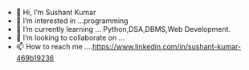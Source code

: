 - 👋 Hi, I’m Sushant Kumar
- 👀 I’m interested in ...programming
- 🌱 I’m currently learning ... Python,DSA,DBMS,Web Development.
- 💞️ I’m looking to collaborate on ...
- 📫 How to reach me ....https://www.linkedin.com/in/sushant-kumar-469b19236

<!---
sushantsingh24/sushantsingh24 is a ✨ special ✨ repository because its `README.md` (this file) appears on your GitHub profile.
You can click the Preview link to take a look at your changes.
--->
